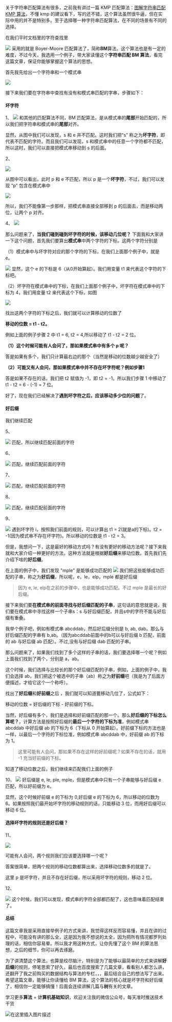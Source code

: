 关于字符串匹配算法有很多，之前我有讲过一篇 KMP 匹配算法：[图解字符串匹配 KMP 算法](https://mp.weixin.qq.com/s/8hL0z0-9adByWk-hVro7PA)，不懂 kmp 的建议看下，写的还不错，这个算法虽然很牛逼，但在实际中用的并不是特别多。至于选择哪一种字符串匹配算法，在不同的场景有不同的选择。

在我们平时文档里的字符查找里

![](https://user-gold-cdn.xitu.io/2019/6/9/16b3c82ecb65505f?w=748&h=323&f=png&s=20953)
采用的就是 Boyer-Moore 匹配算法了，简称**BM**算法。这个算法也是有一定的难度，不过今天，我选用一个例子，带大家读懂这个**字符串匹配 BM 算法**，看完这篇文章，保证你能够掌握这个算法的思想。

首先我先给出一个字符串和一个模式串


![](https://user-gold-cdn.xitu.io/2019/6/9/16b3c95fa5740bb2?w=623&h=207&f=png&s=11752)

接下来我们要在字符串中查找有没有和模式串匹配的字串，步骤如下：

#### 坏字符

1、
![](https://user-gold-cdn.xitu.io/2019/6/9/16b3c982b8550148?w=808&h=283&f=png&s=10904)
和其他的匹配算法不同，BM 匹配算法，是从模式串的**尾部**开始匹配的，所以我们把字符串和模式串的**尾部**对齐。

显然，从图中我们可以发现，s 和 e 并不匹配。这时我们把“s” 称之为**坏字符**，即代表不匹配的字符。而且我们可以发现，s 和模式串中的任意一个字符都不匹配，所以这时，我们可以直接把模式串移动到 s 的后面。

2、

![](https://user-gold-cdn.xitu.io/2019/6/9/16b3c992874dab45?w=777&h=234&f=png&s=10074)

从图中可以看出，此时 p 和 e 不匹配，所以 p 是一个**坏字符**，不过，我们可以发现 “p” 包含在模式串中

![](https://user-gold-cdn.xitu.io/2019/6/9/16b3c9b9b91c0ce7?w=358&h=229&f=png&s=4664)

所以，我们不能像第一步那样，把模式串直接全部移到 p 的后面去，而是移动两位，让两个 p 对齐。

4、
![](https://user-gold-cdn.xitu.io/2019/6/9/16b3c9d1a6d6ad62?w=750&h=170&f=png&s=8558)

那么问题来了，**当我们碰到碰到坏字符的时候，该移动几位呢？**
下面我和大家讲一下这个问题，首先我们要算出**模式串**中两个字符的下标。这两个字符分别是

（1）模式串中与坏字符对应的那个字符的下标，在我们上面那个例子中，就是 e。

![](https://user-gold-cdn.xitu.io/2019/6/9/16b3ca24df6e549c?w=742&h=301&f=png&s=18298)
显然，这个 e 的下标是 6（从0开始算起）。我们用变量 t1 来代表这个字符的下标吧。

（2）坏字符在模式串中的下标，在我们上面那个例子中，坏字符在模式串中的下标为 4，我们用变量 t2 来代表这个下标，如图

![](https://user-gold-cdn.xitu.io/2019/6/9/16b3ca759d3afe3b?w=734&h=279&f=png&s=14976)

找出这两个字符的下标之后，我们就可以计算移动的位数了

**移动的位数 = t1 - t2。**

例如上面的例子步骤 2 中 t1 = 6, t2 = 4,所以移动了 t1 - t2 = 2 位。

**（1）这个时候可能有人会问了，那如果模式串中有多个 p 呢？**

答是如果有多个，我们只计算最右边的那个（当然是移动的位数越少越安全了）

**（2）可能又有人会问，那如果模式串中并不存在坏字符呢？例如步骤1**

答是如果不存在的话，我们把 t2 赋值为 -1，即 t2 = -1。所以我们步骤 1 中移动了 t1 - t2 = 6 - (-1) = 7 位。

好了，现在我们已经解决了**遇到坏字符之后，应该移动多少位的问题**了。

#### 好后缀

我们继续匹配

5、

![](https://user-gold-cdn.xitu.io/2019/6/9/16b3cba8ca1e977c?w=729&h=207&f=png&s=9101)
匹配，所以继续匹配前面的字符

6、

![](https://user-gold-cdn.xitu.io/2019/6/9/16b3cbb43b3ed33e?w=774&h=226&f=png&s=9674)
匹配，继续匹配前面的字符

7、

![](https://user-gold-cdn.xitu.io/2019/6/9/16b3cbbe1648642a?w=720&h=230&f=png&s=9416)
匹配，继续匹配前面的字符

8、

![](https://user-gold-cdn.xitu.io/2019/6/9/16b3cbc4a86af530?w=724&h=234&f=png&s=9558)
匹配，继续匹配前面的字符

9、

![](https://user-gold-cdn.xitu.io/2019/6/9/16b3cbd17b892f22?w=742&h=242&f=png&s=9808)
遇到坏字符 i，按照我们前面的规则，可以计算出 t1 = 2(就是a的下标)。t2 = -1(因为模式串不存在坏字符)。所以移动的位数是 t1 - t2 = 3。

但是，我想问一下，这是最好的移动方式吗？有没有更好的移动方法呢？接下来我就和大家介绍一种更好的方法，这种方法就是根据**好后缀**来移动位数。首先我们先介绍下啥的**好后缀**。

在上面的例子中，我们发现 "mple" 是能够成功匹配的
![](https://user-gold-cdn.xitu.io/2019/6/9/16b3cc250b3f096e?w=786&h=222&f=png&s=10054)
我们把这些能够成功匹配的子串，称之为**好后缀**，所以呢，e，le，elp，mple 都是好后缀
> 因为 e, le, elp在之前的步骤中，也是能够成功匹配。不过 mple 是最长的好后缀。

接下来我们要**在模式串的前面寻找与好后缀匹配的子串**，这句话的意思就是说，我们要在模式串中寻找这样一个子串s：s 与好后缀匹配，并且s中的字符不能与好后缀有重叠。

我举个例子吧，例如有模式串 abcddab，然后好后缀分别是 b, ab, dab。那么与好后缀匹配的字串有 b,ab。（因为abcddab前面中的b可以与好后缀 b 匹配，前面的 ab 与好后缀 ab 匹配）。不过,没有与好后缀 dab 匹配的子串。

那么问题来了，如果我们找到了多个这样的子串的话，我们要选择哪一个呢？例如上面我们找到了两个，分别是 a，ab。

这个时候，我们选择与比较长的那个好后缀匹配的子串，例如，上面的例子中，我们会选择 ab，我们把这个被选中的子串（ab）称之为**好前缀**吧（我是为了后面方便描述，才给它这个一个称呼）。

找出了**好后缀**和**好前缀**之后 ，我们就可以知道要移动几位了，公式如下：

移动的位数 = 好后缀的下标 - 好前缀的下标。

当然，好后缀有多个，我们是选择和好前缀匹配的那一个。那么**好后缀的下标怎么算呢？**，计算方法是按照好后缀的**最后一个字符的下标为准**，例如模式串 abcddab 中好后缀 ab 的下标为 6（下标从 0 开始算起）。好前缀下标的方法也是一样，以最后一个字符的下标位准，例如模式串 abcddab 中，好前缀 ab 的下标为 1。

> 这里可能有人会问，那如果不存在这样的好前缀呢？如果不存在的话，就用 -1 充当好前缀的下标。

知道了移动位数之后，我们继续来匹配我们上面的例子

10、
![](https://user-gold-cdn.xitu.io/2019/6/9/16b3cbd17b892f22?w=742&h=242&f=png&s=9808)
好后缀是 e, le, ple, mple，但是模式串中只有一个子串能够与好后缀 e 匹配，所以好前缀为 e。

显然，这个时候好前缀 e 的下标为 0,好后缀 e 的下标为 6，所以移动的位数为 6。如果按照我们最开始坏字符的移动规则的话，只能移动 3 位，而用好后缀可以移动 6 位。

#### 选择坏字符的规则还是好后缀？

11、

![](https://user-gold-cdn.xitu.io/2019/6/10/16b3cfd9384e77f3?w=756&h=246&f=png&s=9905)

可能有人会问，两个规则我们应该要选择哪一个呢？

答案很简单，把两个规则的移动位数都算出来，选择移动位数多的就是了。

这里 p 是坏字符，并且不存在好后缀，所以采用坏字符的规则，移动 2 位。

12、

![](https://user-gold-cdn.xitu.io/2019/6/10/16b3d0481b35d998?w=817&h=220&f=png&s=9705)
这个时候，我们可以发现，模式串的字符全部都匹配了，这也意味着匹配结束了。

#### 总结

这篇文章我是采用直接举例子的方式来讲，我觉得这样反而容易懂，并且在讲的过程中，可能没有讲的那么全，这是因为我不想说的太全，因为把所有情况都罗列处理的话，相信你容易晕。所以我才用这种方式，让你先懂了这个 BM 的算法思想，之后的细节，你可以再去琢磨。

为了讲清楚这个算法，也算是绞尽脑汁，特别是为了能够以最简单的方式来讲解**好后缀**的规则，停笔思索了好久，最后也百度搜索了几篇文章，看看别人都怎么讲，还翻开了我之前购买的数据结构与算法的专栏，，，最后结合自己的想法写了出来。希望这篇文章，能够让你读懂给 BM 算法，这个算法的核心就是坏字符和好后缀了，相信你一定能够搞懂！后面会连续讲解几篇与**树**有关的文章。

学习更多**算法** + **计算机基础知识**，欢迎关注我的微信公众号，每天准时推送技术干货

![在这里插入图片描述](https://img-blog.csdnimg.cn/20200306223728524.png?x-oss-process=image/watermark,type_ZmFuZ3poZW5naGVpdGk,shadow_10,text_aHR0cHM6Ly9ibG9nLmNzZG4ubmV0L20wXzM3OTA3Nzk3,size_16,color_FFFFFF,t_70)



